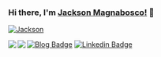 ### Hi there, I'm [Jackson Magnabosco!](https://jacksonn455.github.io/) 👋

[![Jackson](https://github-readme-stats.vercel.app/api?username=jacksonn455&show_icons=true&title_color=fff&icon_color=79ff97&text_color=9f9f9f&bg_color=151515)](https://github.com/jacksonn455/github-readme-stats)

<a href="https://github.com/jacksonn455/github-readme-stats">
  <img align="left" src="https://github-readme-stats.vercel.app/api/pin/?username=jacksonn455&repo=github-readme-stats&title_color=fff&icon_color=79ff97&text_color=9f9f9f&bg_color=151515" />
</a>

<a href="https://github.com/jacksonn45/jacksonn45.github.io">
  <img align="left" src="https://github-readme-stats.vercel.app/api/pin/?username=jacksonn455&repo=jacksonn455.github.io&title_color=fff&icon_color=79ff97&text_color=9f9f9f&bg_color=151515" />
</a>

[![Blog Badge](https://img.shields.io/badge/Blog-jacksonn455.github.io-black)](https://jacksonn455.github.io/)
[![Linkedin Badge](https://img.shields.io/badge/-LinkedIn-blue?style=flat-square&logo=Linkedin&logoColor=white&link=https://www.linkedin.com/in/jackson-felipe-magnabosco-b0a48798/)](https://www.linkedin.com/in/jackson-felipe-magnabosco-b0a48798/)

